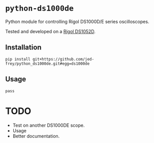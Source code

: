 # `python-ds1000de`

Python module for controlling Rigol DS1000D/E series oscilloscopes.

Tested and developed on a [Rigol DS1052D](https://www.rigolna.com/products/digital-oscilloscopes/1000/).

## Installation

    pip install git+https://github.com/jed-frey/python_ds1000de.git#egg=ds1000de

## Usage

    pass

# TODO

- Test on another DS1000DE scope.
- Usage
- Better documentation.
